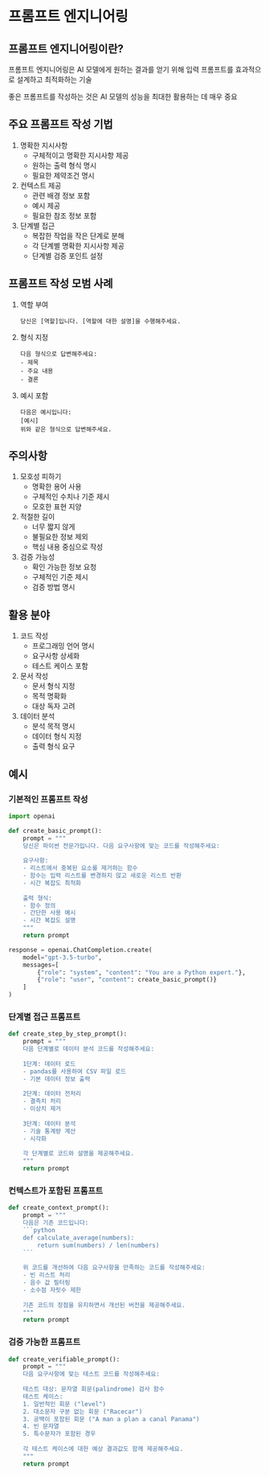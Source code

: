 # 프롬프트 엔지니어링

## 프롬프트 엔지니어링이란?

프롬프트 엔지니어링은 AI 모델에게 원하는 결과를 얻기 위해 입력 프롬프트를 효과적으로 설계하고 최적화하는 기술

좋은 프롬프트를 작성하는 것은 AI 모델의 성능을 최대한 활용하는 데 매우 중요

## 주요 프롬프트 작성 기법

1. 명확한 지시사항
   - 구체적이고 명확한 지시사항 제공
   - 원하는 출력 형식 명시
   - 필요한 제약조건 명시
2. 컨텍스트 제공
   - 관련 배경 정보 포함
   - 예시 제공
   - 필요한 참조 정보 포함
3. 단계별 접근
   - 복잡한 작업을 작은 단계로 분해
   - 각 단계별 명확한 지시사항 제공
   - 단계별 검증 포인트 설정

## 프롬프트 작성 모범 사례

1. 역할 부여
   ```
   당신은 [역할]입니다. [역할에 대한 설명]을 수행해주세요.
   ```
2. 형식 지정
   ```
   다음 형식으로 답변해주세요:
   - 제목
   - 주요 내용
   - 결론
   ```
3. 예시 포함
   ```
   다음은 예시입니다:
   [예시]
   위와 같은 형식으로 답변해주세요.
   ```

## 주의사항

1. 모호성 피하기
   - 명확한 용어 사용
   - 구체적인 수치나 기준 제시
   - 모호한 표현 지양
2. 적절한 길이
   - 너무 짧지 않게
   - 불필요한 정보 제외
   - 핵심 내용 중심으로 작성
3. 검증 가능성
   - 확인 가능한 정보 요청
   - 구체적인 기준 제시
   - 검증 방법 명시

## 활용 분야

1. 코드 작성
   - 프로그래밍 언어 명시
   - 요구사항 상세화
   - 테스트 케이스 포함
2. 문서 작성
   - 문서 형식 지정
   - 목적 명확화
   - 대상 독자 고려
3. 데이터 분석
   - 분석 목적 명시
   - 데이터 형식 지정
   - 출력 형식 요구

## 예시

### 기본적인 프롬프트 작성
```python
import openai

def create_basic_prompt():
    prompt = """
    당신은 파이썬 전문가입니다. 다음 요구사항에 맞는 코드를 작성해주세요:
    
    요구사항:
    - 리스트에서 중복된 요소를 제거하는 함수
    - 함수는 입력 리스트를 변경하지 않고 새로운 리스트 반환
    - 시간 복잡도 최적화
    
    출력 형식:
    - 함수 정의
    - 간단한 사용 예시
    - 시간 복잡도 설명
    """
    return prompt

response = openai.ChatCompletion.create(
    model="gpt-3.5-turbo",
    messages=[
        {"role": "system", "content": "You are a Python expert."},
        {"role": "user", "content": create_basic_prompt()}
    ]
)
```

### 단계별 접근 프롬프트
```python
def create_step_by_step_prompt():
    prompt = """
    다음 단계별로 데이터 분석 코드를 작성해주세요:
    
    1단계: 데이터 로드
    - pandas를 사용하여 CSV 파일 로드
    - 기본 데이터 정보 출력
    
    2단계: 데이터 전처리
    - 결측치 처리
    - 이상치 제거
    
    3단계: 데이터 분석
    - 기술 통계량 계산
    - 시각화
    
    각 단계별로 코드와 설명을 제공해주세요.
    """
    return prompt
```

### 컨텍스트가 포함된 프롬프트
```python
def create_context_prompt():
    prompt = """
    다음은 기존 코드입니다:
    ```python
    def calculate_average(numbers):
        return sum(numbers) / len(numbers)
    ```
    
    위 코드를 개선하여 다음 요구사항을 만족하는 코드를 작성해주세요:
    - 빈 리스트 처리
    - 음수 값 필터링
    - 소수점 자릿수 제한
    
    기존 코드의 장점을 유지하면서 개선된 버전을 제공해주세요.
    """
    return prompt
```

### 검증 가능한 프롬프트
```python
def create_verifiable_prompt():
    prompt = """
    다음 요구사항에 맞는 테스트 코드를 작성해주세요:
    
    테스트 대상: 문자열 회문(palindrome) 검사 함수
    테스트 케이스:
    1. 일반적인 회문 ("level")
    2. 대소문자 구분 없는 회문 ("Racecar")
    3. 공백이 포함된 회문 ("A man a plan a canal Panama")
    4. 빈 문자열
    5. 특수문자가 포함된 경우
    
    각 테스트 케이스에 대한 예상 결과값도 함께 제공해주세요.
    """
    return prompt
```
